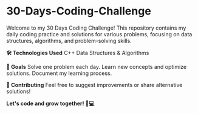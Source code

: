# 30-Days-Coding-Challenge
Welcome to my 30 Days Coding Challenge! This repository contains my daily coding practice and solutions for various problems, focusing on data structures, algorithms, and problem-solving skills.

**🛠 Technologies Used**
C++ 
Data Structures & Algorithms

**🎯 Goals**
Solve one problem each day.
Learn new concepts and optimize solutions.
Document my learning process.

**🤝 Contributing**
Feel free to suggest improvements or share alternative solutions!

**Let's code and grow together! 🚀💻**
